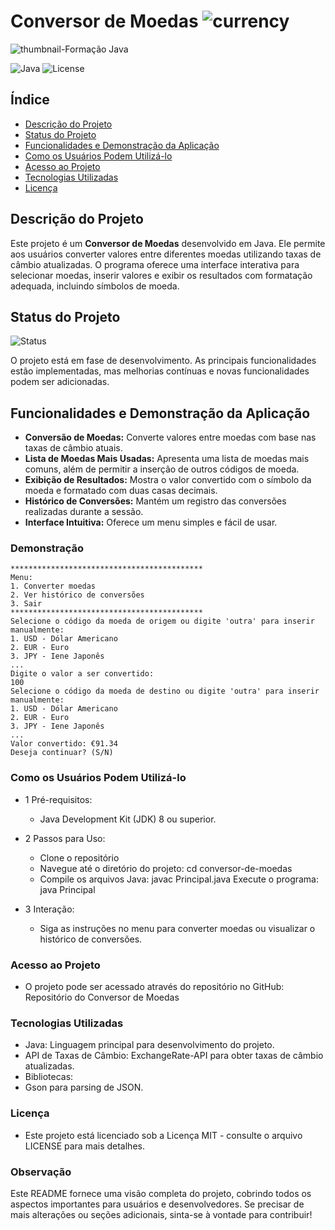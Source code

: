 # Conversor de Moedas ![currency](https://img.icons8.com/fluency/48/money.png)
![thumbnail-Formação Java](https://github.com/Ludnoe/conversor-de-moedas/assets/69700583/040e666e-9247-4ffd-a1af-7e45e2848d4d)

![Java](https://img.shields.io/badge/Java-ED8B00?style=for-the-badge&logo=java&logoColor=white)
![License](https://img.shields.io/badge/license-MIT-green)

## Índice

- [Descrição do Projeto](#descrição-do-projeto)
- [Status do Projeto](#status-do-projeto)
- [Funcionalidades e Demonstração da Aplicação](#funcionalidades-e-demonstração-da-aplicação)
- [Como os Usuários Podem Utilizá-lo](#como-os-usuários-podem-utilizá-lo)
- [Acesso ao Projeto](#acesso-ao-projeto)
- [Tecnologias Utilizadas](#tecnologias-utilizadas)
- [Licença](#licença)

## Descrição do Projeto

Este projeto é um **Conversor de Moedas** desenvolvido em Java. Ele permite aos usuários converter valores entre diferentes moedas utilizando taxas de câmbio atualizadas. O programa oferece uma interface interativa para selecionar moedas, inserir valores e exibir os resultados com formatação adequada, incluindo símbolos de moeda.

## Status do Projeto

![Status](https://img.shields.io/badge/status-em%20desenvolvimento-yellow)

O projeto está em fase de desenvolvimento. As principais funcionalidades estão implementadas, mas melhorias contínuas e novas funcionalidades podem ser adicionadas.

## Funcionalidades e Demonstração da Aplicação

- **Conversão de Moedas:** Converte valores entre moedas com base nas taxas de câmbio atuais.
- **Lista de Moedas Mais Usadas:** Apresenta uma lista de moedas mais comuns, além de permitir a inserção de outros códigos de moeda.
- **Exibição de Resultados:** Mostra o valor convertido com o símbolo da moeda e formatado com duas casas decimais.
- **Histórico de Conversões:** Mantém um registro das conversões realizadas durante a sessão.
- **Interface Intuitiva:** Oferece um menu simples e fácil de usar.

### Demonstração

```plaintext
*******************************************
Menu:
1. Converter moedas
2. Ver histórico de conversões
3. Sair
*******************************************
Selecione o código da moeda de origem ou digite 'outra' para inserir manualmente:
1. USD - Dólar Americano
2. EUR - Euro
3. JPY - Iene Japonês
...
Digite o valor a ser convertido:
100
Selecione o código da moeda de destino ou digite 'outra' para inserir manualmente:
1. USD - Dólar Americano
2. EUR - Euro
3. JPY - Iene Japonês
...
Valor convertido: €91.34
Deseja continuar? (S/N)
```

### Como os Usuários Podem Utilizá-lo
- 1 Pré-requisitos:
    - Java Development Kit (JDK) 8 ou superior.
- 2 Passos para Uso:

    - Clone o repositório
    - Navegue até o diretório do projeto: cd conversor-de-moedas
    - Compile os arquivos Java: javac Principal.java
Execute o programa: java Principal
- 3 Interação:
  - Siga as instruções no menu para converter moedas ou visualizar o histórico de conversões.
### Acesso ao Projeto
- O projeto pode ser acessado através do repositório no GitHub:
  Repositório do Conversor de Moedas
### Tecnologias Utilizadas
- Java: Linguagem principal para desenvolvimento do projeto.
- API de Taxas de Câmbio: ExchangeRate-API para obter taxas de câmbio atualizadas.
- Bibliotecas:
- Gson para parsing de JSON.
### Licença
- Este projeto está licenciado sob a Licença MIT - consulte o arquivo LICENSE para mais detalhes.


### Observação
Este README fornece uma visão completa do projeto, cobrindo todos os aspectos importantes para usuários e desenvolvedores. Se precisar de mais alterações ou seções adicionais, sinta-se à vontade para contribuir!
